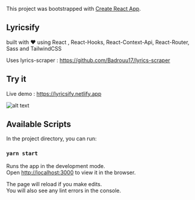 This project was bootstrapped with [Create React App](https://github.com/facebook/create-react-app).

## Lyricsify

built with ❤ using React , React-Hooks, React-Context-Api, React-Router, Sass and TailwindCSS

Uses lyrics-scraper : https://github.com/Badrouu17/lyrics-scraper

## Try it

Live demo : https://lyricsify.netlify.app

![alt text](https://res.cloudinary.com/batn05000/image/upload/v1589528453/chrome_JVWLsnFhkN_tfhk6x.png)

## Available Scripts

In the project directory, you can run:

### `yarn start`

Runs the app in the development mode.<br />
Open [http://localhost:3000](http://localhost:3000) to view it in the browser.

The page will reload if you make edits.<br />
You will also see any lint errors in the console.
